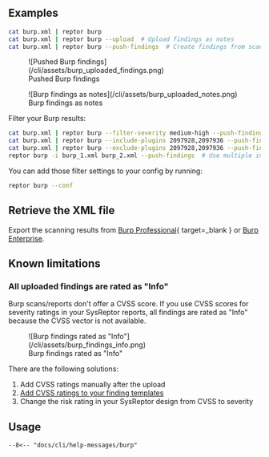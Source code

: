 ## Examples

```bash title="Burp"
cat burp.xml | reptor burp
cat burp.xml | reptor burp --upload  # Upload findings as notes
cat burp.xml | reptor burp --push-findings  # Create findings from scan results
```

<figure markdown="span">
  ![Pushed Burp findings](/cli/assets/burp_uploaded_findings.png)
  <figcaption>Pushed Burp findings</figcaption>
</figure>

<figure markdown="span">
  ![Burp findings as notes](/cli/assets/burp_uploaded_notes.png)
  <figcaption>Burp findings as notes</figcaption>
</figure>

Filter your Burp results:

```bash title="Burp Filter"
cat burp.xml | reptor burp --filter-severity medium-high --push-findings
cat burp.xml | reptor burp --include-plugins 2097928,2097936 --push-findings  # Include only plugin IDs 2097928, 2097936
cat burp.xml | reptor burp --exclude-plugins 2097928,2097936 --push-findings  # Exclude plugin IDs 2097928, 2097936
reptor burp -i burp_1.xml burp_2.xml --push-findings  # Use multiple input files
```

You can add those filter settings to your config by running:

```bash title="Burp conf"
reptor burp --conf
```

## Retrieve the XML file
Export the scanning results from [Burp Professional](https://portswigger.net/burp/documentation/desktop/getting-started/generate-reports){ target=_blank } or [Burp Enterprise](https://portswigger.net/burp/documentation/enterprise/user-guide/work-with-scan-results/generate-reports).  

## Known limitations
### All uploaded findings are rated as "Info"
Burp scans/reports don't offer a CVSS score. If you use CVSS scores for severity ratings in your SysReptor reports, all findings are rated as "Info" because the CVSS vector is not available.

<figure markdown="span">
  ![Burp findings rated as "Info"](/cli/assets/burp_findings_info.png)
  <figcaption>Burp findings rated as "Info"</figcaption>
</figure>

There are the following solutions:

1. Add CVSS ratings manually after the upload
2. [Add CVSS ratings to your finding templates](../customize-pushed-findings/)
3. Change the risk rating in your SysReptor design from CVSS to severity

## Usage
```
--8<-- "docs/cli/help-messages/burp"
```
